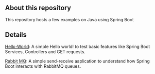 ## About this repository

This repository hosts a few examples on Java using Spring Boot

## Details
[Hello-World](https://github.com/loki2236/Java-Practice/tree/master/springboot-helloworld): A simple Hello world! to test basic features like Spring Boot Services, Controllers and GET requests.


[Rabbit MQ](https://github.com/loki2236/Java-Practice/tree/master/rabbitmq-test): A simple send-receive aaplication to understand how Spring Boot interacts with RabbitMQ queues.

